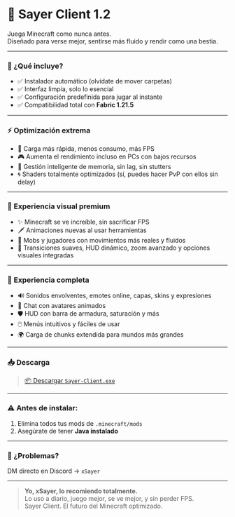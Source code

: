 # 🌌 Sayer Client 1.2

Juega Minecraft como nunca antes.  
Diseñado para verse mejor, sentirse más fluido y rendir como una bestia.

---

### 🚀 ¿Qué incluye?

- ✅ Instalador automático (olvídate de mover carpetas)  
- ✅ Interfaz limpia, solo lo esencial  
- ✅ Configuración predefinida para jugar al instante  
- ✅ Compatibilidad total con **Fabric 1.21.5**

---

### ⚡ Optimización extrema

- 🔧 Carga más rápida, menos consumo, más FPS  
- 🎮 Aumenta el rendimiento incluso en PCs con bajos recursos  
- 🧠 Gestión inteligente de memoria, sin lag, sin stutters  
- 🌀 Shaders totalmente optimizados (sí, puedes hacer PvP con ellos sin delay)

---

### 🎨 Experiencia visual premium

- ✨ Minecraft se ve increíble, sin sacrificar FPS  
- 🗡️ Animaciones nuevas al usar herramientas 
- 🧟 Mobs y jugadores con movimientos más reales y fluidos  
- 🎥 Transiciones suaves, HUD dinámico, zoom avanzado y opciones visuales integradas

---

### 🧩 Experiencia completa

- 🔊 Sonidos envolventes, emotes online, capas, skins y expresiones  
- 💬 Chat con avatares animados  
- 🛡️ HUD con barra de armadura, saturación y más  
- 🖱️ Menús intuitivos y fáciles de usar  
- 🌍 Carga de chunks extendida para mundos más grandes

---

### 📥 Descarga

> [📦 Descargar `Sayer-Client.exe`]([https://github.com/4Sayer/Sayer-Client/releases/latest](https://github.com/4Sayer/Sayer-Client/releases/download/Updates/Sayer-Client.exe))

---

### ⚠️ Antes de instalar:

1. Elimina todos tus mods de `.minecraft/mods`  
2. Asegúrate de tener **Java instalado**

---

### 💬 ¿Problemas?

DM directo en Discord → `xSayer`

---

> **Yo, xSayer, lo recomiendo totalmente.**  
> Lo uso a diario, juego mejor, se ve mejor, y sin perder FPS.  
> Sayer Client. El futuro del Minecraft optimizado.
